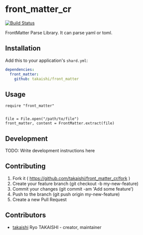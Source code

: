 # front_matter_cr

[![Build Status](https://travis-ci.org/takaishi/front_matter_cr.svg?branch=master)](https://travis-ci.org/takaishi/front_matter_cr)

FrontMatter Parse Library. It can parse yaml or toml.

## Installation


Add this to your application's `shard.yml`:

```yaml
dependencies:
  front_matter:
    github: takaishi/front_matter
```


## Usage


```crystal
require "front_matter"


file = File.open("/path/to/file")
front_matter, content = FrontMatter.extract(file)
```

## Development

TODO: Write development instructions here

## Contributing

1. Fork it ( https://github.com/takaishi/front_matter_cr/fork )
2. Create your feature branch (git checkout -b my-new-feature)
3. Commit your changes (git commit -am 'Add some feature')
4. Push to the branch (git push origin my-new-feature)
5. Create a new Pull Request

## Contributors

- [takaishi](https://github.com/takaishi) Ryo TAKAISHI - creator, maintainer
